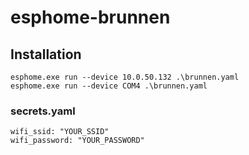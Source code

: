 # esphome-brunnen


## Installation

```
esphome.exe run --device 10.0.50.132 .\brunnen.yaml
esphome.exe run --device COM4 .\brunnen.yaml
```

### secrets.yaml

```
wifi_ssid: "YOUR_SSID"
wifi_password: "YOUR_PASSWORD"
```